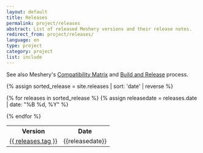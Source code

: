```yaml
---
layout: default
title: Releases
permalink: project/releases
abstract: List of released Meshery versions and their release notes.
redirect_from: project/releases/
language: en
type: project
category: project
list: include
---
```


See also Meshery's [Compatibility Matrix]({{site.baseurl}}/installation) and [Build and Release](/project/contributing/build-and-release) process.

{% assign sorted_release = site.releases | sort: 'date' | reverse %}

<table>
<tr><th> Version </th><th> Date </th></tr>

{% for releases in sorted_release %}
{% assign releasedate = releases.date | date: "%B %d, %Y" %}
<tr>
<td style="text-align:center"> <a href="{{site.baseurl}}/{{page.permalink}}/{{ releases.tag }}">{{ releases.tag }}</a> </td>
<td style="text-align:center"> {{releasedate}} </td>
</tr>
{% endfor %}

</table>
